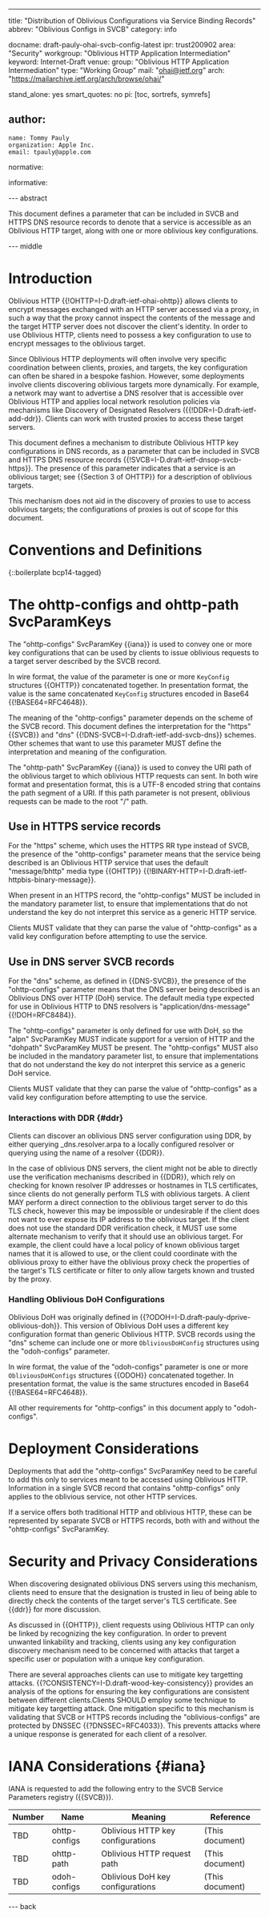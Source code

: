 ---
title: "Distribution of Oblivious Configurations via Service Binding Records"
abbrev: "Oblivious Configs in SVCB"
category: info

docname: draft-pauly-ohai-svcb-config-latest
ipr: trust200902
area: "Security"
workgroup: "Oblivious HTTP Application Intermediation"
keyword: Internet-Draft
venue:
  group: "Oblivious HTTP Application Intermediation"
  type: "Working Group"
  mail: "ohai@ietf.org"
  arch: "https://mailarchive.ietf.org/arch/browse/ohai/"

stand_alone: yes
smart_quotes: no
pi: [toc, sortrefs, symrefs]

author:
 -
    name: Tommy Pauly
    organization: Apple Inc.
    email: tpauly@apple.com

normative:

informative:


--- abstract

This document defines a parameter that can be included in SVCB and HTTPS
DNS resource records to denote that a service is accessible as an Oblivious
HTTP target, along with one or more oblivious key configurations.

--- middle

# Introduction

Oblivious HTTP {{!OHTTP=I-D.draft-ietf-ohai-ohttp}} allows clients to encrypt
messages exchanged with an HTTP server accessed via a proxy, in such a way
that the proxy cannot inspect the contents of the message and the target HTTP
server does not discover the client's identity. In order to use Oblivious
HTTP, clients need to possess a key configuration to use to encrypt messages
to the oblivious target.

Since Oblivious HTTP deployments will often involve very specific coordination
between clients, proxies, and targets, the key configuration can often be
shared in a bespoke fashion. However, some deployments involve clients
discovering oblivious targets more dynamically. For example, a network may
want to advertise a DNS resolver that is accessible over Oblivious HTTP
and applies local network resolution policies via mechanisms like Discovery
of Designated Resolvers ({{!DDR=I-D.draft-ietf-add-ddr}}. Clients
can work with trusted proxies to access these target servers.

This document defines a mechanism to distribute Oblivious HTTP key
configurations in DNS records, as a parameter that can be included in SVCB and
HTTPS DNS resource records {{!SVCB=I-D.draft-ietf-dnsop-svcb-https}}.
The presence of this parameter indicates that a service is an oblivious
target; see {{Section 3 of OHTTP}} for a description of oblivious targets.

This mechanism does not aid in the discovery of proxies to use to access
oblivious targets; the configurations of proxies is out of scope for this
document.

# Conventions and Definitions

{::boilerplate bcp14-tagged}

# The ohttp-configs and ohttp-path SvcParamKeys

The "ohttp-configs" SvcParamKey {{iana}} is used to convey one or more
key configurations that can be used by clients to issue oblivious requests
to a target server described by the SVCB record.

In wire format, the value of the parameter is one or more `KeyConfig`
structures {{OHTTP}} concatenated together. In presentation format,
the value is the same concatenated `KeyConfig` structures encoded
in Base64 {{!BASE64=RFC4648}}.

The meaning of the "ohttp-configs" parameter depends on the scheme
of the SVCB record. This document defines the interpretation for
the "https" {{SVCB}} and "dns" {{!DNS-SVCB=I-D.draft-ietf-add-svcb-dns}}
schemes. Other schemes that want to use this parameter MUST define the
interpretation and meaning of the configuration.

The "ohttp-path" SvcParamKey {{iana}} is used to convey the URI path of
the oblivious target to which oblivious HTTP requests can sent. In both
wire format and presentation format, this is a UTF-8 encoded string
that contains the path segment of a URI. If this path parameter is not
present, oblivious requests can be made to the root "/" path.

## Use in HTTPS service records

For the "https" scheme, which uses the HTTPS RR type instead of SVCB,
the presence of the "ohttp-configs" parameter means that the service
being described is an Oblivious HTTP service that uses the default
"message/bhttp" media type {{OHTTP}}
{{!BINARY-HTTP=I-D.draft-ietf-httpbis-binary-message}}.

When present in an HTTPS record, the "ohttp-configs" MUST be included
in the mandatory parameter list, to ensure that implementations that
do not understand the key do not interpret this service as a generic
HTTP service.

Clients MUST validate that they can parse the value of "ohttp-configs"
as a valid key configuration before attempting to use the service.

## Use in DNS server SVCB records

For the "dns" scheme, as defined in {{DNS-SVCB}}, the presence of
the "ohttp-configs" parameter means that the DNS server being
described is an Oblivious DNS over HTTP (DoH) service. The default
media type expected for use in Oblivious HTTP to DNS resolvers
is "application/dns-message" {{!DOH=RFC8484}}.

The "ohttp-configs" parameter is only defined for use with DoH, so
the "alpn" SvcParamKey MUST indicate support for a version of HTTP
and the "dohpath" SvcParamKey MUST be present. The "ohttp-configs"
MUST also be included in the mandatory parameter list, to ensure
that implementations that do not understand the key do not interpret
this service as a generic DoH service.

Clients MUST validate that they can parse the value of "ohttp-configs"
as a valid key configuration before attempting to use the service.

### Interactions with DDR {#ddr}

Clients can discover an oblivious DNS server configuration using
DDR, by either querying _dns.resolver.arpa to a locally configured
resolver or querying using the name of a resolver {{DDR}}.

In the case of oblivious DNS servers, the client might not be able to
directly use the verification mechanisms described in {{DDR}}, which
rely on checking for known resolver IP addresses or hostnames in TLS
certificates, since clients do not generally perform TLS with oblivious
targets. A client MAY perform a direct connection to the oblivious
target server to do this TLS check, however this may be impossible
or undesirable if the client does not want to ever expose its IP
address to the oblivious target. If the client does not use the standard
DDR verification check, it MUST use some alternate mechanism to verify
that it should use an oblivious target. For example, the client could have
a local policy of known oblivious target names that it is allowed to
use, or the client could coordinate with the oblivious proxy to either
have the oblivious proxy check the properties of the target's TLS
certificate or filter to only allow targets known and trusted by the
proxy.

### Handling Oblivious DoH Configurations

Oblivious DoH was originally defined in
{{?ODOH=I-D.draft-pauly-dprive-oblivious-doh}}. This version of
Oblivious DoH uses a different key configuration format than
generic Oblivious HTTP. SVCB records using the "dns" scheme
can include one or more `ObliviousDoHConfig` structures 
using the "odoh-configs" parameter.

In wire format, the value of the "odoh-configs" parameter is one
or more `ObliviousDoHConfigs` structures {{ODOH}} concatenated
together. In presentation format, the value is the same structures
encoded in Base64 {{!BASE64=RFC4648}}.

All other requirements for "ohttp-configs" in this document apply
to "odoh-configs".

# Deployment Considerations

Deployments that add the "ohttp-configs" SvcParamKey need to be
careful to add this only to services meant to be accessed using
Oblivious HTTP. Information in a single SVCB record that contains
"ohttp-configs" only applies to the oblivious service, not
other HTTP services.

If a service offers both traditional HTTP and oblivious HTTP, these can
be represented by separate SVCB or HTTPS records, both with and
without the "ohttp-configs" SvcParamKey.

# Security and Privacy Considerations

When discovering designated oblivious DNS servers using this mechanism,
clients need to ensure that the designation is trusted in lieu of
being able to directly check the contents of the target server's TLS
certificate. See {{ddr}} for more discussion.

As discussed in {{OHTTP}}, client requests using Oblivious HTTP
can only be linked by recognizing the key configuration. In order to
prevent unwanted linkability and tracking, clients using any key
configuration discovery mechanism need to be concerned with attacks
that target a specific user or population with a unique key configuration.

There are several approaches clients can use to mitigate key targetting
attacks. {{?CONSISTENCY=I-D.draft-wood-key-consistency}} provides an analysis
of the options for ensuring the key configurations are consistent between
different clients.Clients SHOULD employ some technique to mitigate key
targetting attack. One mitigation specific to this mechanism is validating
that SVCB or HTTPS records including the "oblivious-configs"
are protected by DNSSEC {{?DNSSEC=RFC4033}}. This prevents attacks
where a unique response is generated for each client of a resolver.

# IANA Considerations {#iana}

IANA is requested to add the following entry to the SVCB Service Parameters
registry ({{SVCB}}).

| Number  | Name           | Meaning                            | Reference       |
| ------- | -------------- | ---------------------------------- | --------------- |
| TBD     | ohttp-configs  | Oblivious HTTP key configurations  | (This document) |
| TBD     | ohttp-path     | Oblivious HTTP request path        | (This document) |
| TBD     | odoh-configs   | Oblivious DoH key configurations   | (This document) |


--- back
